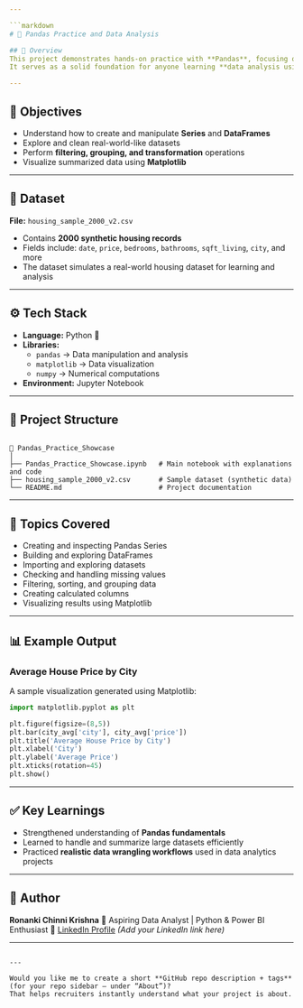 ```yaml
---

```markdown
# 🐼 Pandas Practice and Data Analysis  

## 📘 Overview  
This project demonstrates hands-on practice with **Pandas**, focusing on key operations for **data cleaning, manipulation, aggregation, and visualization**.  
It serves as a solid foundation for anyone learning **data analysis using Python**.  

---
```


## 🎯 Objectives  
- Understand how to create and manipulate **Series** and **DataFrames**  
- Explore and clean real-world-like datasets  
- Perform **filtering, grouping, and transformation** operations  
- Visualize summarized data using **Matplotlib**  

---

## 🧩 Dataset  
**File:** `housing_sample_2000_v2.csv`  
- Contains **2000 synthetic housing records**  
- Fields include: `date`, `price`, `bedrooms`, `bathrooms`, `sqft_living`, `city`, and more  
- The dataset simulates a real-world housing dataset for learning and analysis  

---

## ⚙️ Tech Stack  
- **Language:** Python 🐍  
- **Libraries:**  
  - `pandas` → Data manipulation and analysis  
  - `matplotlib` → Data visualization  
  - `numpy` → Numerical computations  
- **Environment:** Jupyter Notebook  

---

## 📂 Project Structure  
```

📁 Pandas_Practice_Showcase
│
├── Pandas_Practice_Showcase.ipynb   # Main notebook with explanations and code
├── housing_sample_2000_v2.csv       # Sample dataset (synthetic data)
└── README.md                        # Project documentation

````

---

## 🧠 Topics Covered
- Creating and inspecting Pandas Series  
- Building and exploring DataFrames  
- Importing and exploring datasets  
- Checking and handling missing values  
- Filtering, sorting, and grouping data  
- Creating calculated columns  
- Visualizing results using Matplotlib  

---

## 📊 Example Output  
### Average House Price by City
A sample visualization generated using Matplotlib:  
```python
import matplotlib.pyplot as plt

plt.figure(figsize=(8,5))
plt.bar(city_avg['city'], city_avg['price'])
plt.title('Average House Price by City')
plt.xlabel('City')
plt.ylabel('Average Price')
plt.xticks(rotation=45)
plt.show()
````

---

## ✅ Key Learnings

* Strengthened understanding of **Pandas fundamentals**
* Learned to handle and summarize large datasets efficiently
* Practiced **realistic data wrangling workflows** used in data analytics projects

---

## 🌟 Author

**Ronanki Chinni Krishna**
📍 Aspiring Data Analyst | Python & Power BI Enthusiast
🔗 [LinkedIn Profile](https://www.linkedin.com/in/ronankichinnikrishna/) *(Add your LinkedIn link here)*

---

```

---

Would you like me to create a short **GitHub repo description + tags** (for your repo sidebar — under “About”)?  
That helps recruiters instantly understand what your project is about.
```
